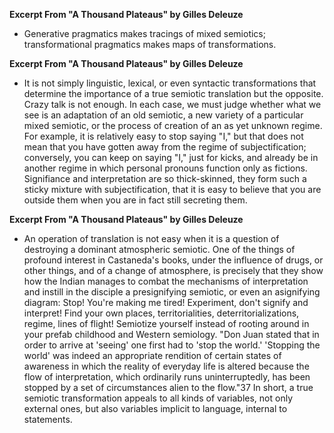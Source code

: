 **Excerpt From "A Thousand Plateaus" by Gilles Deleuze**

- Generative pragmatics makes tracings of mixed semiotics; transformational pragmatics makes maps of transformations.

**Excerpt From "A Thousand Plateaus" by Gilles Deleuze**

- It is not simply linguistic, lexical, or even syntactic transformations that determine the importance of a true semiotic translation but the opposite. Crazy talk is not enough. In each case, we must judge whether what we see is an adaptation of an old semiotic, a new variety of a particular mixed semiotic, or the process of creation of an as yet unknown regime. For example, it is relatively easy to stop saying "I," but that does not mean that you have gotten away from the regime of subjectification; conversely, you can keep on saying "I," just for kicks, and already be in another regime in which personal pronouns function only as fictions. Signifiance and interpretation are so thick-skinned, they form such a sticky mixture with subjectification, that it is easy to believe that you are outside them when you are in fact still secreting them.

**Excerpt From "A Thousand Plateaus" by Gilles Deleuze**

- An operation of translation is not easy when it is a question of destroying a dominant atmospheric semiotic. One of the things of profound interest in Castaneda's books, under the influence of drugs, or other things, and of a change of atmosphere, is precisely that they show how the Indian manages to combat the mechanisms of interpretation and instill in the disciple a presignifying semiotic, or even an asignifying diagram: Stop! You're making me tired! Experiment, don't signify and interpret! Find your own places, territorialities, deterritorializations, regime, lines of flight! Semiotize yourself instead of rooting around in your prefab childhood and Western semiology. "Don Juan stated that in order to arrive at 'seeing' one first had to 'stop the world.' 'Stopping the world' was indeed an appropriate rendition of certain states of awareness in which the reality of everyday life is altered because the flow of interpretation, which ordinarily runs uninterruptedly, has been stopped by a set of circumstances alien to the flow."37 In short, a true semiotic transformation appeals to all kinds of variables, not only external ones, but also variables implicit to language, internal to statements.
